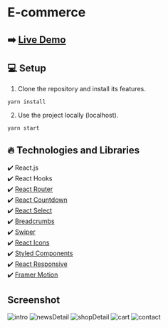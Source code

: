 # E-commerce

## ➡️ [Live Demo](https://e-commerce-necati.vercel.app/)

## :computer: Setup

1. Clone the repository and install its features.

```
yarn install
```

2. Use the project locally (localhost).

```
yarn start
```

## :fire: Technologies and Libraries

:heavy_check_mark: React.js <br />
:heavy_check_mark: React Hooks <br />
:heavy_check_mark: [React Router](https://reactrouter.com/en/main) <br />
:heavy_check_mark: [React Countdown](https://github.com/ndresx/react-countdown) <br />
:heavy_check_mark: [React Select](https://react-select.com/home) <br />
:heavy_check_mark: [Breadcrumbs](https://github.com/icd2k3/use-react-router-breadcrumbs) <br />
:heavy_check_mark: [Swiper](https://swiperjs.com/) <br />
:heavy_check_mark: [React Icons](https://react-icons.github.io/react-icons/) <br />
:heavy_check_mark: [Styled Components](https://styled-components.com) <br />
:heavy_check_mark: [React Responsive](https://github.com/yocontra/react-responsive) <br />
:heavy_check_mark: [Framer Motion](https://www.framer.com/motion/) <br />


## Screenshot

![intro](https://github.com/NecatiCoskuncopur/e-commerce/assets/85507269/7c82fa0a-d5b6-4836-89f6-9e10699fcad6)
![newsDetail](https://github.com/NecatiCoskuncopur/e-commerce/assets/85507269/f29048cc-295d-4562-ad0d-db0de2774625)
![shopDetail](https://github.com/NecatiCoskuncopur/e-commerce/assets/85507269/8f179e24-4789-4469-b92a-bc9569a98644)
![cart](https://github.com/NecatiCoskuncopur/e-commerce/assets/85507269/f3f29829-38fc-4c09-bc7d-67aca78cd86d)
![contact](https://github.com/NecatiCoskuncopur/e-commerce/assets/85507269/d2658a7e-065d-4be2-b547-44512d91e224)




